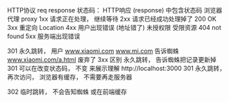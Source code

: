 HTTP协议  req  response
状态码： HTTP响应 (response) 中包含状态码
浏览器  代理  proxy
1xx  请求正在处理， 继续等待
2xx  请求已经成功处理掉了  200  OK  
3xx  重定向  Location
4xx  用户出现错误  (地址错了)  未授权限  受限资源  404  not found
5xx  服务端出现错误  

301  永久跳转，  用户  www.xiaomi.com  www.mi.com  告诉蜘蛛  www.xiaomi.com/a.html  废弃了
3xx  区别  永久跳转，  告诉蜘蛛把记录更新掉
301  可以在改变状态码，  不变  来展示理解
http://localhost:3000  301  永久跳转，  再次访问， 浏览器有缓存，  不需要再走服务器

302  临时跳转，  不会告知蜘蛛  或在前端缓存